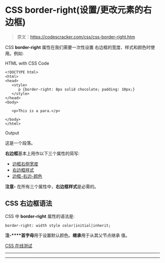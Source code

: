# CSS border-right(设置/更改元素的右边框)

> 原文：<https://codescracker.com/css/css-border-right.htm>

CSS **border-right** 属性在我们需要一次性设置 右边框的宽度、样式和颜色时使用。例如:

HTML with CSS Code

```
<!DOCTYPE html>
<html>
<head>
   <style>
      p {border-right: 8px solid chocolate; padding: 10px;}
   </style>
</head>
<body>

   <p>This is a para.</p>

</body>
</html>
```

Output

这是一个段落。

**右边框**基本上用作以下三个属性的简写:

*   [边框右侧宽度](/css/css-border-right-width.htm)
*   [右边框样式](/css/css-border-right-style.htm)
*   [边框-右边-颜色](/css/css-border-right-color.htm)

**注意-** 在所有三个属性中，**右边框样式**是必需的。

## CSS 右边框语法

CSS 中 **border-right** 属性的语法是:

```
border-right: width style color|initial|inherit;
```

**注-****首字母**用于设置默认颜色。**继承**用于从其父节点继承 值。

[CSS 在线测试](/exam/showtest.php?subid=5)

* * *

* * *